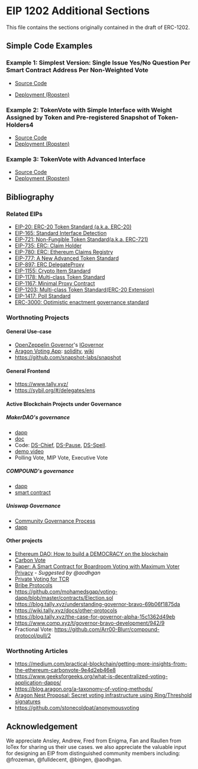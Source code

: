 # EIP 1202 Additional Sections

This file contains the sections originally contained in the draft of ERC-1202.

## Simple Code Examples

### Example 1: Simplest Version: Single Issue Yes/No Question Per Smart Contract Address Per Non-Weighted Vote

- [Source Code](https://github.com/xinbenlv/eip-1202-draft/blob/master/contracts/simple-version/SimplestVote1202.sol)

- [Deployment (Ropsten)](https://ropsten.etherscan.io/address/0x067e76ddd9c67f7ae606b18d881545512d4b680c#code)

### Example 2: TokenVote with Simple Interface with Weight Assigned by Token and Pre-registered Snapshot of Token-Holders4

- [Source Code](https://github.com/xinbenlv/eip-1202-draft/blob/master/contracts/simple-version/TokenVote1202.sol)
- [Deployment (Ropsten)](https://ropsten.etherscan.io/address/0x5bd007a224fe8820b19cc0bce8e241f4752ce74d#code)

### Example 3: TokenVote with Advanced Interface

- [Source Code](https://github.com/xinbenlv/eip-1202-draft/blob/master/contracts/advanced-version/AdvancedTokenVote1202.sol)
- [Deployment (Ropsten)](https://ropsten.etherscan.io/address/0xfd8b3be5f9db4662d1c9269f948345b46e37fd26#code)

## Bibliography

### Related EIPs

- [EIP-20: ERC-20 Token Standard (a.k.a. ERC-20)](./eip-20.md)
- [EIP-165: Standard Interface Detection](./eip-165.md)
- [EIP-721: Non-Fungible Token Standard(a.k.a. ERC-721)](./eip-721.md)
- [EIP-735: ERC: Claim Holder](https://github.com/ethereum/EIPs/issues/735)
- [EIP-780: ERC: Ethereum Claims Registry](https://github.com/ethereum/EIPs/issues/780)
- [EIP-777: A New Advanced Token Standard](./eip-777.md)
- [EIP-897: ERC DelegateProxy](./eip-897.md)
- [EIP-1155: Crypto Item Standard](./eip-1155.md)
- [EIP-1178: Multi-class Token Standard](./eip-1178.md)
- [EIP-1167: Minimal Proxy Contract](./eip-1167.md)
- [EIP-1203: Multi-class Token Standard(ERC-20 Extension)](./eip-1203.md)
- [EIP-1417: Poll Standard](https://eips.ethereum.org/EIPS/eip-1417)
- [ERC-3000: Optimistic enactment governance standard](https://eips.ethereum.org/EIPS/eip-3000)

### Worthnoting Projects

#### General Use-case

- [OpenZeppelin Governor](https://blog.openzeppelin.com/governor-smart-contract/)'s [IGovernor](https://github.com/OpenZeppelin/openzeppelin-contracts/blob/v4.7.0/contracts/governance/IGovernor.sol)
- [Aragon Voting App](https://github.com/aragon/aragon-apps): [solidity](https://github.com/aragon/aragon-apps/blob/master/apps/voting/contracts/Voting.sol), [wiki](https://wiki.aragon.org/dev/apps/voting/)
- https://github.com/snapshot-labs/snapshot

#### General Frontend
- https://www.tally.xyz/
- https://sybil.org/#/delegates/ens

#### Active Blockchain Projects under Governance
#####  MakerDAO's governance

- [dapp](https://vote.makerdao.com/)
- [doc](https://docs.makerdao.com/smart-contract-modules/governance-module)
- Code: [DS-Chief](https://github.com/dapphub/ds-chief), [DS-Pause](https://github.com/dapphub/ds-pause), [DS-Spell](https://github.com/dapphub/ds-spell).
- [demo video](https://vimeo.com/649207489)
- Polling Vote, MIP Vote, Executive Vote

##### COMPOUND's governance

- [dapp](https://compound.finance/governance)
- [smart contract](https://etherscan.io/address/0xc0da02939e1441f497fd74f78ce7decb17b66529#code)

##### Uniswap Governance

- [Community Governance Process](https://gov.uniswap.org/t/community-governance-process/7732)
- [dapp](https://snapshot.org/#/uniswap)

#### Other projects

- [Ethereum DAO: How to build a DEMOCRACY on the blockchain](https://www.ethereum.org/dao)
- [Carbon Vote](http://carbonvote.com/)
- [Paper: A Smart Contract for Boardroom Voting with Maximum Voter Privacy](https://eprint.iacr.org/2017/110.pdf) - *Suggested by @aodhgan*
- [Private Voting for TCR](https://blog.enigma.co/private-voting-for-tcrs-with-enigma-b441b5d4fa7b)
- [Bribe Protocols](https://www.bribe.xyz/)
- https://github.com/mohamedsgap/voting-dapp/blob/master/contracts/Election.sol
- https://blog.tally.xyz/understanding-governor-bravo-69b06f1875da
- https://wiki.tally.xyz/docs/other-protocols
- https://blog.tally.xyz/the-case-for-governor-alpha-15c1362d49eb
- https://www.comp.xyz/t/governor-bravo-development/942/9
- Fractional Vote: https://github.com/Arr00-Blurr/compound-protocol/pull/2

### Worthnoting Articles

- https://medium.com/practical-blockchain/getting-more-insights-from-the-ethereum-carbonvote-9e4d2eb46e8
- https://www.geeksforgeeks.org/what-is-decentralized-voting-application-dapps/
- https://blog.aragon.org/a-taxonomy-of-voting-methods/
- [Aragon Nest Proposal: Secret voting infrastructure using Ring/Threshold signatures](https://github.com/aragon/nest/issues/12)
- https://github.com/stonecoldpat/anonymousvoting

## Acknowledgement

We appreciate Ansley, Andrew, Fred from Enigma, Fan and Raullen from IoTex for sharing us their use cases. we also appreciate the valuable input for designing an EIP from distinguished community members including: @frozeman, @fulldecent, @bingen, @aodhgan.
